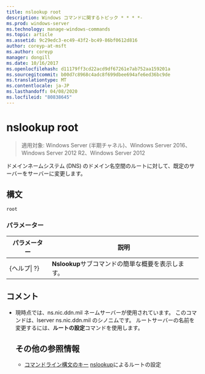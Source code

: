 ```yaml
---
title: nslookup root
description: Windows コマンドに関するトピック * * * *-
ms.prod: windows-server
ms.technology: manage-windows-commands
ms.topic: article
ms.assetid: 9c29edc3-ec49-43f2-bc49-86bf0612d816
author: coreyp-at-msft
ms.author: coreyp
manager: dongill
ms.date: 10/16/2017
ms.openlocfilehash: d11179ff3cd22acd9df67261e7ab752aa159201a
ms.sourcegitcommit: b00d7c8968c4adc8f699dbee694afe6ed36bc9de
ms.translationtype: MT
ms.contentlocale: ja-JP
ms.lasthandoff: 04/08/2020
ms.locfileid: "80838645"
---
```

# <a name="nslookup-root"></a>nslookup root

>適用対象: Windows Server (半期チャネル)、Windows Server 2016、Windows Server 2012 R2、Windows Server 2012

ドメインネームシステム (DNS) のドメイン名空間のルートに対して、既定のサーバーをサーバーに変更します。
## <a name="syntax"></a>構文
```
root 
```
### <a name="parameters"></a>パラメーター

|    パラメーター    |                      説明                      |
|-----------------|-------------------------------------------------------|
| {ヘルプ&#124; ?} | **Nslookup**サブコマンドの簡単な概要を表示します。 |

## <a name="remarks"></a>コメント
- 現時点では、ns.nic.ddn.mil ネームサーバーが使用されています。 このコマンドは、lserver ns.nic.ddn.mil のシノニムです。 ルートサーバーの名前を変更するには、**ルートの設定**コマンドを使用します。
  ## <a name="additional-references"></a>その他の参照情報
  - [コマンドライン構文のキー](command-line-syntax-key.md)
  [nslookup](nslookup-set-root.md)によるルートの設定
